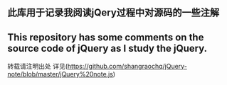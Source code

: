此库用于记录我阅读jQery过程中对源码的一些注解
------------------------
This repository has some comments on the source code of jQuery as I study the jQuery. 
------------------------
转载请注明出处
详见(https://github.com/shangraochq/jQuery-note/blob/master/jQuery%20note.js)